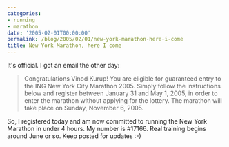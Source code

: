 ```yaml
---
categories:
- running
- marathon
date: '2005-02-01T00:00:00'
permalink: /blog/2005/02/01/new-york-marathon-here-i-come
title: New York Marathon, here I come
---
```



It's official. I got an email the other day:

> Congratulations Vinod Kurup! You are eligible for guaranteed entry to the ING New York City Marathon 2005. Simply follow the instructions below and register between January 31 and May 1, 2005, in order to enter the marathon without applying for the lottery. The marathon will take place on Sunday, November 6, 2005.

So, I registered today and am now committed to running the New York Marathon in under 4 hours. My number is #17166. Real training begins around June or so. Keep posted for updates :-)
